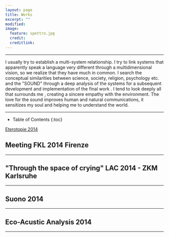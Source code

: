 ```yaml
---
layout: page
title: Works
excerpt: ""
modified: 
image:
  feature: spettro.jpg
  credit: 
  creditlink: 
---
```


---
I usually try to establish a multi-system relationship.
I try to link systems that apparently speak a language very different through a multidimensional vision, so we realize that they have much in common.
I search the conceptual similarities between science, society, religion, psychology etc. and the "SOUND" through a deep analysis of the systems for a subsequent development and implementation of the final work .
I tend to look deeply all that surrounds me , creating a sincere empathy with the environment. The love for the sound improves human and natural communications, it sensitizes my soul and helping me to understand the world.

---

* Table of Contents
{:toc}

 <div markdown="0"><a href="/works/prova" class="btn">Eterotopie 2014</a></div>


## Meeting FKL 2014 Firenze
---

## "Through the space of crying" LAC 2014 - ZKM Karlsruhe
---

## Suono 2014
---

## Eco-Acustic Analysis 2014
---
